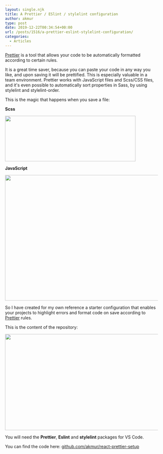 ```yaml
---
layout: single.njk
title: A Prettier / ESlint / stylelint configuration
author: akmur
type: post
date: 2019-12-22T00:34:54+00:00
url: /posts/1516/a-prettier-eslint-stylelint-configuration/
categories:
  - Articles
---
```


[Prettier][1] is a tool that allows your code to be automatically formatted according to certain rules.

It is a great time saver, because you can paste your code in any way you like, and upon saving it will be prettified. This is especially valuable in a team environment. Prettier works with JavaScript files and Scss/CSS files, and it's even possible to automatically sort properties in Sass, by using stylelint and stylelint-order.

This is the magic that happens when you save a file:

**Scss**

<img class="alignnone size-full wp-image-1518" src="https://vccw.test/wp-content/uploads/2019/12/Dec-22-2019-01-29-30.gif" alt="" width="430" height="150" />

**JavaScript**

<img class="alignnone size-full wp-image-1519" src="https://vccw.test/wp-content/uploads/2019/12/Dec-22-2019-01-32-32.gif" alt="" width="696" height="414" />

So I have created for my own reference a starter configuration that enables your projects to highlight errors and format code on save according to [Prettier][1] rules.

This is the content of the repository:

<img class="alignnone size-full wp-image-1517" src="https://vccw.test/wp-content/uploads/2019/12/Screenshot-2019-12-22-at-01.17.03.jpg" alt="" width="670" height="317" srcset="https://vccw.test/wp-content/uploads/2019/12/Screenshot-2019-12-22-at-01.17.03.jpg 670w, https://vccw.test/wp-content/uploads/2019/12/Screenshot-2019-12-22-at-01.17.03-300x142.jpg 300w" sizes="(max-width: 670px) 100vw, 670px" />

You will need the **Prettier**, **Eslint** and **stylelint** packages for VS Code.

You can find the code here: [github.com/akmur/react-prettier-setup][2]

[1]: https://prettier.io
[2]: https://github.com/akmur/react-prettier-setup
